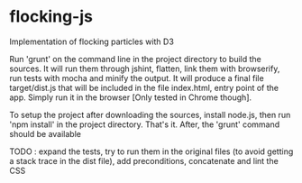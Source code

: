 # flocking-js
Implementation of flocking particles with D3

Run 'grunt' on the command line in the project directory to build the sources.
It will run them through jshint, flatten, link them with browserify, run tests with mocha and minify the output.
It will produce a final file target/dist.js that will be included in the file index.html,
entry point of the app. Simply run it in the browser [Only tested in Chrome though].

To setup the project after downloading the sources, install node.js, then run 'npm install'
in the project directory. That's it. After, the 'grunt' command should be available

TODO : expand the tests, try to run them in the original files (to avoid getting a stack trace in the dist file), add preconditions, concatenate and lint the CSS

